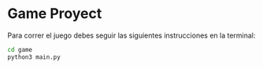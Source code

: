# Game Proyect

Para correr el juego debes seguir las siguientes instrucciones en la terminal:

```sh
cd game
python3 main.py
```